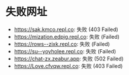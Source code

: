 # 失败网址
- https://sak.kmco.repl.co: 失败 (403
Failed)
- https://mization.edpjg.repl.co: 失败 (Failed)
- https://rows--zixk.repl.co: 失败 (Failed)
- https://su--yoyholee.repl.co: 失败 (Failed)
- https://chat-zx.zeabur.app: 失败 (502
Failed)
- https://Love.cfvqw.repl.co: 失败 (403
Failed)
